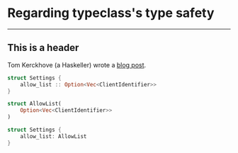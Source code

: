 # Regarding typeclass's type safety

---

## This is a header

Tom Kerckhove (a Haskeller) wrote a [blog post](https://cs-syd.eu/posts/2023-08-25-ad-hoc-polymorphism-erodes-type-safety).

```rust
struct Settings {
    allow_list :: Option<Vec<ClientIdentifier>>
}
```

```rust
struct AllowList(
    Option<Vec<ClientIdentifier>>
)

struct Settings {
    allow_list: AllowList
}
```
